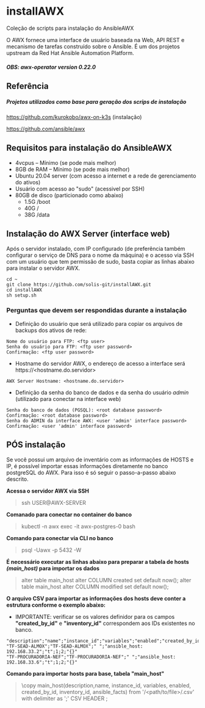 # installAWX
Coleção de scripts para instalação do AnsibleAWX

O AWX fornece uma interface de usuário baseada na Web, API REST e mecanismo de tarefas construído sobre o Ansible.
É um dos projetos upstream da Red Hat Ansible Automation Platform.

##### OBS: awx-operator version 0.22.0

## Referência
##### Projetos utilizados como base para geração dos scrips de instalação

https://github.com/kurokobo/awx-on-k3s (instalação)

https://github.com/ansible/awx

## Requisitos para instalação do AnsibleAWX
- 4vcpus – Mínimo (se pode mais melhor)
- 8GB de RAM – Mínimo (se pode mais melhor)
- Ubuntu 20.04 server (com acesso a internet e a rede de gerenciamento do ativos)
- Usuário com acesso ao "sudo" (acessivel por SSH)
- 80GB de disco (particionado como abaixo)
	- 1.5G 	/boot
	- 40G	/
	- 38G	/data

## Instalação do AWX Server (interface web)
Após o servidor instalado, com IP configurado (de preferência também configurar o serviço de DNS para o nome da máquina) e o acesso via SSH com um usuário que tem permissão de sudo, basta copiar as linhas abaixo para instalar o servidor AWX.
```
cd ~
git clone https://github.com/solis-git/installAWX.git
cd installAWX
sh setup.sh
```
### Perguntas que devem ser respondidas durante a instalação

- Definição do usuário que será utilizado para copiar os arquivos de backups dos ativos de rede:
```
Nome do usuário para FTP: <ftp user> 
Senha do usuário para FTP: <ftp user password>
Confirmação: <ftp user password>
```
- Hostname do servidor AWX, o endereço de acesso a interface será https://<hostname.do.servidor>
```
AWX Server Hostname: <hostname.do.servidor>
```
- Definição da senha do banco de dados e da senha do usuário *admin* (utilizado para conectar na interface web)
```
Senha do banco de dados (PGSQL): <root database password>
Confirmação: <root database password>
Senha do ADMIN da interface AWX: <user 'admin' interface password>
Confirmação: <user 'admin' interface password>
```

## PÓS instalação
Se você possui um arquivo de inventário com as informações de HOSTS e IP, é possível importar essas informações diretamente no banco postgreSQL do AWX. Para isso é só seguir o passo-a-passo abaixo descrito.

**Acessa o servidor AWX via SSH**
> ssh USER@AWX-SERVER

**Comanado para conectar no container do banco**
> kubectl -n awx exec -it awx-postgres-0 bash

**Comando para conectar via CLI no banco**
> psql -Uawx -p 5432 -W <password>


**É necessário executar as linhas abaixo para preparar a tabela de hosts *(main_host)* para importar os dados**
> alter table main_host alter COLUMN created set default now();
> alter table main_host alter COLUMN modified set default now();

**O arquivo CSV para importar as informações dos hosts deve conter a estrutura conforme o exemplo abaixo:**
- IMPORTANTE: verificar se os valores definidor para os campos **"created_by_id"** e **"inventory_id"** correspondem aos IDs existentes no banco.
```
"description";"name";"instance_id";"variables";"enabled";"created_by_id";"inventory_id";"ansible_facts"
"TF-SEAD-ALMOX";"TF-SEAD-ALMOX";" ";"ansible_host: 192.168.33.2";"t";1;2;"{}"
"TF-PROCURADORIA-NEF";"TF-PROCURADORIA-NEF";" ";"ansible_host: 192.168.33.6";"t";1;2;"{}"
```
**Comando para importar hosts para base, tabela "main_host"**
> \copy main_host(description,name, instance_id, variables, enabled, created_by_id, inventory_id, ansible_facts)  from '/<path/to/file>/<file>.csv' with delimiter as ';' CSV HEADER ;


